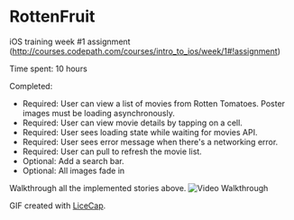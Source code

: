 # RottenFruit
iOS training week #1 assignment (http://courses.codepath.com/courses/intro_to_ios/week/1#!assignment)

Time spent: 10 hours

Completed:

* Required: User can view a list of movies from Rotten Tomatoes. Poster images must be loading asynchronously.
* Required: User can view movie details by tapping on a cell. 
* Required: User sees loading state while waiting for movies API. 
* Required: User sees error message when there's a networking error.
* Required: User can pull to refresh the movie list.
* Optional: Add a search bar. 
* Optional: All images fade in

Walkthrough all the implemented stories above.
![Video Walkthrough](https://github.com/kennyclin/RottenFruit/blob/master/demo.gif)

GIF created with [LiceCap](http://www.cockos.com/licecap/).
